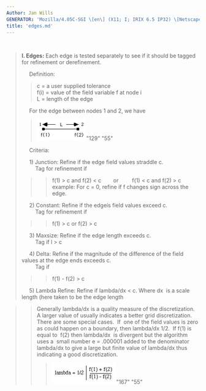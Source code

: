 ```yaml
---
Author: Jan Wills
GENERATOR: 'Mozilla/4.05C-SGI \[en\] (X11; I; IRIX 6.5 IP32) \[Netscape\]'
title: 'edges.md'
---
```


 

> **I. Edges:** Each edge is tested separately to see if it should be
> tagged for refinement or derefinement.
>
>      Definition:
>
> > c = a user supplied tolerance\
> > f(i) = value of the field variable f at node i\
> > L = length of the edge
>
>      For the edge between nodes 1 and 2, we have
>
> > ![](image5.jpg)"129" "55"
>
>      Criteria:
>
>      1) Junction: Refine if the edge field values straddle c.\
>          Tag for refinement if
>
> > > f(1) &gt; c and f(2) &lt; c        or         f(1) &lt; c and f(2)
> > > &gt; c\
> > > example: For c = 0, refine if f changes sign across the edge.
>
>      2) Constant: Refine if the edgeís field values exceed c.\
>          Tag for refinement if
>
> > > f(1) &gt; c or f(2) &gt; c
>
>      3) Maxsize: Refine if the edge length exceeds c.\
>          Tag if l &gt; c
>
>      4) Delta: Refine if the magnitude of the difference of the field
> values at the edge ends exceeds c.\
>          Tag if
>
> > >  f(1) - f(2)  &gt; c
>
>      5) Lambda Refine: Refine if lambda/dx &lt; c. Where dx  is a
> scale length (here taken to be the edge length

> > Generally lambda/dx is a quality measure of the discretization. A
> > larger value of usually indicates a better grid discretization. 
> > There are some special cases.  If  one of the field values is zero
> > as could happen on a boundary, then lambda/dx 1/2.  If f(1) is equal
> > to  f(2) then lambda/dx  is divergent but the algorithm uses a 
> > small number e = .000001 added to the denominator lambda/dx to give
> > a large but finite value of lambda/dx thus indicating a good
> > discretization.
> >
> > > ![](image33.jpg)"167" "55"
